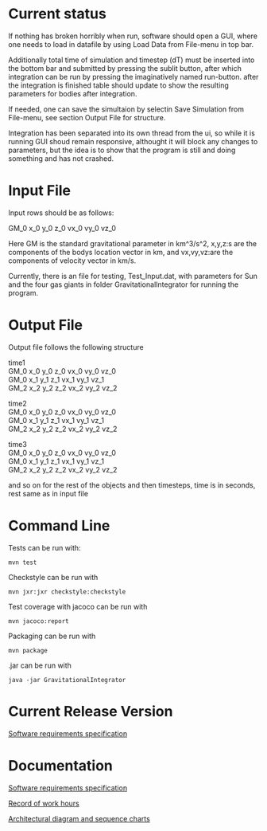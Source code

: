 Current status
==============
If nothing has broken horribly when run, software should open a GUI, where one needs to load in datafile by using Load Data from File-menu in top bar.

 Additionally total time of simulation and timestep (dT) must be inserted into the bottom bar and submitted by pressing the sublit button, after which integration can be run by pressing the imaginatively named run-button. after the integration is finished table should update to show the resulting parameters for bodies after integration.

If needed, one can save the simultaion by selectin Save Simulation from File-menu, see section Output File for structure. 

Integration has been separated into its own thread from the ui, so while it is running GUI shoud remain responsive, althought it will block any changes to parameters, but the idea is to show that the program is still  and doing something and has not crashed. 

Input File
==========
Input rows should be as follows:

GM_0 x_0 y_0 z_0 vx_0 vy_0 vz_0
 
Here GM is the standard gravitational parameter in km^3/s^2, x,y,z:s are the components of the bodys location vector in km, and vx,vy,vz:are the components of velocity vector in km/s.

Currently, there is an file for testing, Test_Input.dat, with parameters for Sun and the four gas giants in folder GravitationalIntegrator for running the program.

Output File
===========
Output file follows the following structure

time1<br/>
GM_0 x_0 y_0 z_0 vx_0 vy_0 vz_0<br/>
GM_0 x_1 y_1 z_1 vx_1 vy_1 vz_1<br/>
GM_2 x_2 y_2 z_2 vx_2 vy_2 vz_2

time2<br/>
GM_0 x_0 y_0 z_0 vx_0 vy_0 vz_0<br/>
GM_0 x_1 y_1 z_1 vx_1 vy_1 vz_1<br/>
GM_2 x_2 y_2 z_2 vx_2 vy_2 vz_2

time3<br/>
GM_0 x_0 y_0 z_0 vx_0 vy_0 vz_0<br/>
GM_0 x_1 y_1 z_1 vx_1 vy_1 vz_1<br/>
GM_2 x_2 y_2 z_2 vx_2 vy_2 vz_2

and so on for the rest of the objects and then timesteps, time is in seconds, rest same as in input file
 
Command Line
============
Tests can be run with: 
```
mvn test
```

Checkstyle can be run with
```
mvn jxr:jxr checkstyle:checkstyle
```

Test coverage with jacoco can be run with
```
mvn jacoco:report
```

Packaging can be run with 
```
mvn package
```

.jar can be run with
```
java -jar GravitationalIntegrator
```

Current Release Version
=======================
[Software requirements specification](https://github.com/MLumme/Ohjelmistotekniikka/releases/tag/Week5)

Documentation
=============
[Software requirements specification](../master/Harjoitusty�/Documentation/requirements_specification.md)

[Record of work hours](../master/Harjoitusty�/Documentation/record_of_work_hours.md)

[Architectural diagram and sequence charts](../master/Harjoitusty�/Documentation/architecture.md)


